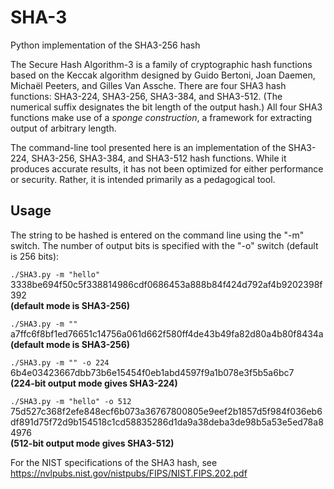 # SHA-3
Python implementation of the SHA3-256 hash

The Secure Hash Algorithm-3 is a family of cryptographic hash functions based on the Keccak algorithm designed by Guido Bertoni, Joan Daemen, Michaël Peeters, and Gilles Van Assche. There are four SHA3 hash functions: SHA3-224, SHA3-256, SHA3-384, and SHA3-512. (The numerical suffix designates the bit length of the output hash.) All four SHA3 functions make use of a *sponge construction*, a framework for extracting output of arbitrary length.

The command-line tool presented here is an implementation of the SHA3-224, SHA3-256, SHA3-384, and SHA3-512 hash functions. While it produces accurate results, it has not been optimized for either performance or security. Rather, it is intended primarily as a pedagogical tool.   

## Usage
The string to be hashed is entered on the command line using the "-m" switch. The number of output bits is specified with the "-o" switch (default is 256 bits):

`./SHA3.py -m "hello"`</br>
3338be694f50c5f338814986cdf0686453a888b84f424d792af4b9202398f392</br>
**(default mode is SHA3-256)**

`./SHA3.py -m ""`</br>
a7ffc6f8bf1ed76651c14756a061d662f580ff4de43b49fa82d80a4b80f8434a</br> 
**(default mode is SHA3-256)**

`./SHA3.py -m "" -o 224`</br> 
6b4e03423667dbb73b6e15454f0eb1abd4597f9a1b078e3f5b5a6bc7</br> 
**(224-bit output mode gives SHA3-224)**

`./SHA3.py -m "hello" -o 512`</br>
75d527c368f2efe848ecf6b073a36767800805e9eef2b1857d5f984f036eb6df891d75f72d9b154518c1cd58835286d1da9a38deba3de98b5a53e5ed78a84976</br> 
**(512-bit output mode gives SHA3-512)**

For the NIST specifications of the SHA3 hash, see https://nvlpubs.nist.gov/nistpubs/FIPS/NIST.FIPS.202.pdf
